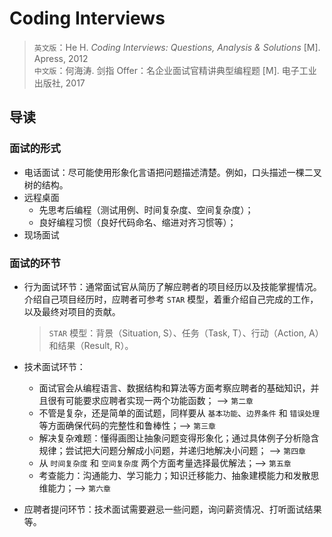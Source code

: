 # Coding Interviews
> `英文版`：He H. *Coding Interviews: Questions, Analysis & Solutions* [M]. Apress, 2012  
> `中文版`：何海涛. 剑指 Offer：名企业面试官精讲典型编程题 [M]. 电子工业出版社, 2017


## 导读
### 面试的形式
- 电话面试：尽可能使用形象化言语把问题描述清楚。例如，口头描述一棵二叉树的结构。
- 远程桌面 
	- 先思考后编程（测试用例、时间复杂度、空间复杂度）；
	- 良好编程习惯（良好代码命名、缩进对齐习惯等）；
- 现场面试

### 面试的环节
- 行为面试环节：通常面试官从简历了解应聘者的项目经历以及技能掌握情况。介绍自己项目经历时，应聘者可参考 `STAR` 模型，着重介绍自己完成的工作，以及最终对项目的贡献。

	> `STAR` 模型：背景（Situation, S）、任务（Task, T）、行动（Action, A）和结果（Result, R）。
	
- 技术面试环节：
	- 面试官会从编程语言、数据结构和算法等方面考察应聘者的基础知识，并且很有可能要求应聘者实现一两个功能函数； --> `第二章`
	- 不管是复杂，还是简单的面试题，同样要从 `基本功能`、`边界条件` 和 `错误处理` 等方面确保代码的完整性和鲁棒性；--> `第三章`
	- 解决复杂难题：懂得画图让抽象问题变得形象化；通过具体例子分析隐含规律；尝试把大问题分解成小问题，并递归地解决小问题； --> `第四章`
	- 从 `时间复杂度` 和 `空间复杂度` 两个方面考量选择最优解法；--> `第五章`
	- 考查能力：沟通能力、学习能力；知识迁移能力、抽象建模能力和发散思维能力；--> `第六章`

- 应聘者提问环节：技术面试需要避忌一些问题，询问薪资情况、打听面试结果等。